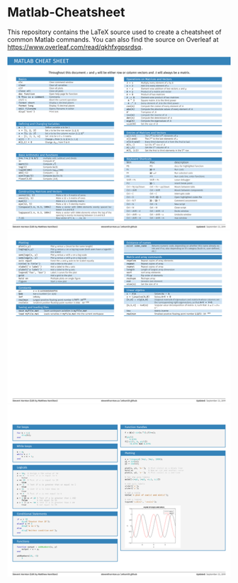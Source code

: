 # Matlab-Cheatsheet

This repository contains the LaTeX source used to create a cheatsheet of common Matlab commands. You can also find the source on Overleaf at https://www.overleaf.com/read/qkhfxgpsrdsq.

![Cheatsheet page 1](MatlabCheatsheet-0.png)
![Cheatsheet page 1](MatlabCheatsheet-1.png)
![Cheatsheet page 1](MatlabCheatsheet-2.png)
